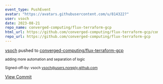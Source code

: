 ```yaml
---
event_type: PushEvent
avatar: "https://avatars.githubusercontent.com/u/814322?"
user: vsoch
date: 2023-08-21
repo_name: converged-computing/flux-terraform-gcp
html_url: https://github.com/converged-computing/flux-terraform-gcp/commit/9a0f75fb2563755034be8b4e2850380595eaae64
repo_url: https://github.com/converged-computing/flux-terraform-gcp
---
```


<a href='https://github.com/vsoch' target='_blank'>vsoch</a> pushed to <a href='https://github.com/converged-computing/flux-terraform-gcp' target='_blank'>converged-computing/flux-terraform-gcp</a>

<small>adding more automation and separation of logic

Signed-off-by: vsoch <vsoch@users.noreply.github.com></small>

<a href='https://github.com/converged-computing/flux-terraform-gcp/commit/9a0f75fb2563755034be8b4e2850380595eaae64' target='_blank'>View Commit</a>